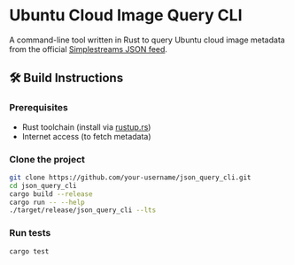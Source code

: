 # Ubuntu Cloud Image Query CLI

A command-line tool written in Rust to query Ubuntu cloud image metadata from the official [Simplestreams JSON feed](https://cloud-images.ubuntu.com/releases/streams/v1/com.ubuntu.cloud:released:download.).

## 🛠️ Build Instructions

### Prerequisites

- Rust toolchain (install via [rustup.rs](https://rustup.rs))
- Internet access (to fetch metadata)

### Clone the project

```bash
git clone https://github.com/your-username/json_query_cli.git
cd json_query_cli
cargo build --release
cargo run -- --help
./target/release/json_query_cli --lts
```

### Run tests
```bash
cargo test
```
